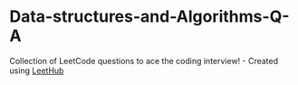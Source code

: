 # Data-structures-and-Algorithms-Q-A
Collection of LeetCode questions to ace the coding interview! - Created using [LeetHub](https://github.com/QasimWani/LeetHub)
